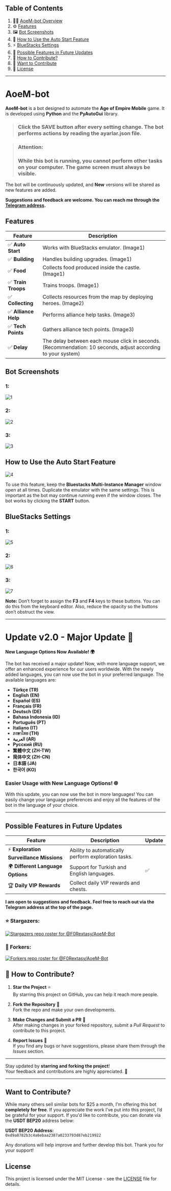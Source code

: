 ## Table of Contents

1. 🧑‍💻 [AoeM-bot Overview](#aoem-bot)
2. ⚙️ [Features](#features)
3. 🖼️ [Bot Screenshots](#bot-screenshots)
4. 🚀 [How to Use the Auto Start Feature](#how-to-use-the-auto-start-feature)
5. ⚡ [BlueStacks Settings](#bluestacks-settings)
6. 🔮 [Possible Features in Future Updates](#possible-features-in-future-updates)
7. 🤝 [How to Contribute?](#-how-to-contribute)
8. 💖 [Want to Contribute](#want-to-contribute)
9. 📜 [License](#license)

---

# AoeM-bot

**AoeM-bot** is a bot designed to automate the **Age of Empire Mobile** game. It is developed using **Python** and the **PyAutoGui** library.

> ### Click the **SAVE** button after every setting change. The bot performs actions by reading the **ayarlar.json** file.

> ### **Attention:**  
> ### While this bot is running, you cannot perform other tasks on your computer. The game screen must always be visible.

The bot will be continuously updated, and **New** versions will be shared as new features are added.

**Suggestions and feedback are welcome. You can reach me through the [Telegram address](https://t.me/bigbullsup).**


## Features

| Feature               | Description                                               |
|-----------------------|-----------------------------------------------------------|
| ✅ **Auto Start**        | Works with BlueStacks emulator. (Image1)                  |
| ✅ **Building**          | Handles building upgrades. (Image1)                       |
| ✅ **Food**              | Collects food produced inside the castle. (Image1)        |
| ✅ **Train Troops**      | Trains troops. (Image1)                                   |
| ✅ **Collecting**        | Collects resources from the map by deploying heroes. (Image2) |
| ✅ **Alliance Help**     | Performs alliance help tasks. (Image3)                    |
| ✅ **Tech Points**       | Gathers alliance tech points. (Image3)                    |
| ✅ **Delay**  | The delay between each mouse click in seconds. (Recommendation: 10 seconds, adjust according to your system) |

## Bot Screenshots

### 1:
![1](https://github.com/F0Rextasy/AoeM-Bot/blob/main/screeenshot/1.PNG)

### 2:
![2](https://github.com/F0Rextasy/AoeM-Bot/blob/main/screeenshot/2.PNG)

### 3:
![3](https://github.com/F0Rextasy/AoeM-Bot/blob/main/screeenshot/3.PNG)

## How to Use the Auto Start Feature

![4](https://github.com/F0Rextasy/AoeM-Bot/blob/main/screeenshot/4.PNG)

To use this feature, keep the **Bluestacks Multi-Instance Manager** window open at all times. Duplicate the emulator with the same settings. This is important as the bot may continue running even if the window closes. The bot works by clicking the **START** button.

## BlueStacks Settings

### 1:
![5](https://github.com/F0Rextasy/AoeM-Bot/blob/main/screeenshot/5.PNG)

### 2:
![6](https://github.com/F0Rextasy/AoeM-Bot/blob/main/screeenshot/6.PNG)

### 3:
![7](https://github.com/F0Rextasy/AoeM-Bot/blob/main/screeenshot/7.PNG)

**Note:** Don’t forget to assign the **F3** and **F4** keys to these buttons. You can do this from the keyboard editor. Also, reduce the opacity so the buttons don’t obstruct the view.

---
# Update v2.0 - Major Update 🚀

**New Language Options Now Available! 🌍**

The bot has received a major update! Now, with more language support, we offer an enhanced experience for our users worldwide. With the newly added languages, you can now use the bot in your preferred language. The available languages are:

- **Türkçe (TR)**
- **English (EN)**
- **Español (ES)**
- **Français (FR)**
- **Deutsch (DE)**
- **Bahasa Indonesia (ID)**
- **Português (PT)**
- **Italiano (IT)**
- **ภาษาไทย (TH)**
- **العربية (AR)**
- **Русский (RU)**
- **繁體中文 (ZH-TW)**
- **简体中文 (ZH-CN)**
- **日本語 (JA)**
- **한국어 (KO)**

### Easier Usage with New Language Options! 🌐

With this update, you can now use the bot in more languages! You can easily change your language preferences and enjoy all the features of the bot in the language of your choice.

---

## Possible Features in Future Updates

| Feature               | Description                                              | Update  |
|-----------------------|----------------------------------------------------------|------------------|
| ⚡ **Exploration Surveillance Missions** | Ability to automatically perform exploration tasks.  | |
| 🌍 **Different Language Options** | Support for Turkish and English languages.             | ✅ |
| 🏆 **Daily VIP Rewards** | Collect daily VIP rewards and chests.                  | |

**I am open to suggestions and feedback. Feel free to reach out via the Telegram address at the top of the page.**

### ⭐ Stargazers:
[![Stargazers repo roster for @F0Rextasy/AoeM-Bot](https://reporoster.com/stars/dark/F0Rextasy/AoeM-Bot/)](https://github.com/F0Rextasy/AoeM-Bot/stargazers)
### 🍴 Forkers:
[![Forkers repo roster for @F0Rextasy/AoeM-Bot](https://reporoster.com/forks/dark/F0Rextasy/AoeM-Bot)](https://github.com/F0Rextasy/AoeM-Bot/network/members)

## 🤝 How to Contribute?

1. **Star the Project** ⭐  
   By starring this project on GitHub, you can help it reach more people.

2. **Fork the Repository** 🍴  
   Fork the repo and make your own developments.

3. **Make Changes and Submit a PR** 🚀  
   After making changes in your forked repository, submit a _Pull Request_ to contribute to this project.

4. **Report Issues** 🐞  
   If you find any bugs or have suggestions, please share them through the _Issues_ section.

---

Stay updated by **starring and forking the project**!  
Your feedback and contributions are highly appreciated. 💬  

---
## Want to Contribute?

While many others sell similar bots for $25 a month, I’m offering this bot **completely for free**. If you appreciate the work I’ve put into this project, I’d be grateful for your support. If you'd like to contribute, you can donate via the **USDT BEP20** address below:

**USDT BEP20 Address:**  
`0xd9a8782b3c4a6ebaa2387a0233793d87eb219922`

Any donations will help improve and further develop this bot. Thank you for your support!

## License

This project is licensed under the MIT License - see the [LICENSE](LICENSE) file for details.
